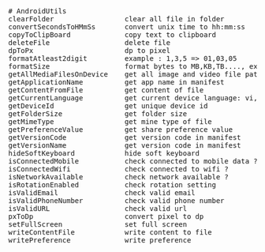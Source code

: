 <pre># AndroidUtils
clearFolder					clear all file in folder
convertSecondsToHMmSs		convert unix time to hh:mm:ss
copyToClipBoard				copy text to clipboard
deleteFile					delete file
dpToPx						dp to pixel
formatAtleast2digit			example : 1,3,5 => 01,03,05
formatSize					format bytes to MB,KB,TB...., example : formatSize(2048) => 2KB, formatSize(10) => 10bytes
getAllMediaFilesOnDevice	get all image and video file path on device
getApplicationName			get app name in manifest
getContentFromFile			get content of file
getCurrentLanguage			get current device language: vi, ja,en...
getDeviceId					get unique device id
getFolderSize				get folder size
getMimeType					get mine type of file
getPreferenceValue			get share preference value
getVersionCode				get version code in manifest
getVersionName				get version code in manifest
hideSoftKeyboard			hide soft keyboard
isConnectedMobile			check connected to mobile data ?
isConnectedWifi				check connected to wifi ?
isNetworkAvailable			check network available ?
isRotationEnabled			check rotation setting
isValidEmail				check valid email
isValidPhoneNumber			check valid phone number
isValidURL					check valid url
pxToDp						convert pixel to dp
setFullScreen				set full screen
writeContentFile			write content to file
writePreference				write preference

</pre>